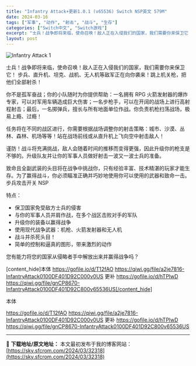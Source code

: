 ```yaml
---
title: "Infantry Attack+更新1.0.1 (v65536) Switch NSP英文 579M"
date: 2024-03-16
tags: ["军事", "动作", "射击", "战斗", "生存"]
categories: ["Switch中文", "Switch游戏"]
excerpt: "士兵！战争即将来临，使命召唤！敌人正在入侵我们的国家，我们需要你来保卫它！ 步兵、直升机、坦克、战机、无人机等敌军正在向你袭来！跳上机关枪，把他们全部射杀！ 你不是孤军奋战；你的小队随时为你提供帮助：一名拥有 RPG 火箭发射器的爆炸专家，可以对军用车辆造成巨大伤害；一名步枪手，可以在开阔的战场上进&hellip;"
layout: post
---
```


<img class="aligncenter" src="https://sky.sfcrom.com/wp-content/uploads/2024/03/20240329100757-c6e83.jpeg" alt="Infantry Attack 1" />

士兵！战争即将来临，使命召唤！敌人正在入侵我们的国家，我们需要你来保卫它！
步兵、直升机、坦克、战机、无人机等敌军正在向你袭来！跳上机关枪，把他们全部射杀！

你不是孤军奋战；你的小队随时为你提供帮助：一名拥有 RPG 火箭发射器的爆炸专家，可以对军用车辆造成巨大伤害；一名步枪手，可以在开阔的战场上进行高射程射击；最后，一名掷弹兵，擅长与所有地面单位作战。你负责机枪扫荡战场，极易上瘾、过瘾！

任务将在不同的战区进行，你需要根据战场调整你的射击策略：城市、沙漠、丛林、森林、机场等等！站在战场前线或从直升机上飞向空中射击敌人！

谨防！战斗将充满挑战，敌人会随着时间的推移而变得更强，因此升级你的枪支是不够的。升级队友并让你的军事人员做好射击一波又一波士兵的准备。

致命且全副武装的头目将在战争中挑战你，只有经验丰富、技术精湛的玩家才能生存。为了赢得战斗，你必须瞄准正确并巧妙地使用你可以使用的武器和致命一击。步兵攻击开关 NSP

特点：
- 保卫国家免受敌方士兵的侵害
- 与你的军事人员并肩作战，在多个战区击败对手的军队
- 升级你的装备以赢得战争
- 使用现代战争武器：机枪、火箭发射器和无人机
- 战斗并杀死头目！
- 简单的控制和逼真的图形，带来激烈的动作

您有能力将您的国家从侵略者手中解放出来并赢得战争吗？

[content_hide]本体
https://gofile.io/d/T12fAO
https://qiwi.gg/file/a2je7816-InfantryAttack0100DF401D92C000v0US
更补
https://gofile.io/d/hTPlwD
https://qiwi.gg/file/gnCP8670-InfantryAttack0100DF401D92C800v65536US[/content_hide]

<!--wechatfans start-->本体
https://gofile.io/d/T12fAO
https://qiwi.gg/file/a2je7816-InfantryAttack0100DF401D92C000v0US
更补
https://gofile.io/d/hTPlwD
https://qiwi.gg/file/gnCP8670-InfantryAttack0100DF401D92C800v65536US<!--wechatfans end-->

---
📖 **下载地址/原文地址：** 本文最初发布于我的博客网站：[https://sky.sfcrom.com/2024/03/32318](https://sky.sfcrom.com/2024/03/32318)
